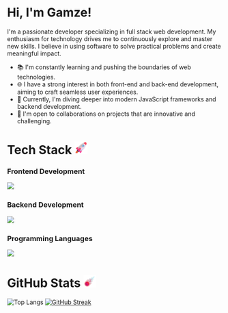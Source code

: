 # Hi, I'm Gamze!
I'm a passionate developer specializing in full stack web development. My enthusiasm for technology drives me to continuously explore and master new skills. I believe in using software to solve practical problems and create meaningful impact.

- 📚 I'm constantly learning and pushing the boundaries of web technologies.
- 🌐 I have a strong interest in both front-end and back-end development, aiming to craft seamless user experiences.
- 🌱 Currently, I'm diving deeper into modern JavaScript frameworks and backend development.
- 🤝 I'm open to collaborations on projects that are innovative and challenging.

# Tech Stack <img src="assets/images/Rocket.png" width="30">

### Frontend Development
<p align="start">
  <a href="https://www.linkedin.com/in/gamzeşirin/">
    <img src="https://skillicons.dev/icons?i=html,css,sass,bootstrap,tailwind,react,nextjs" />
  </a>
</p>

### Backend Development
<p align="start">
  <a href="https://www.linkedin.com/in/gamzeşirin/">
    <img src="https://skillicons.dev/icons?i=nodejs,express,mongodb,mysql,firebase" />
  </a>
</p>

### Programming Languages
<p align="start">
  <a href="https://www.linkedin.com/in/gamzeşirin/">
    <img src="https://skillicons.dev/icons?i=js,ts,java,python" />
  </a>
</p>

# GitHub Stats <img src="assets/images/Comet.png" width="30">
![Top Langs](https://github-readme-stats.vercel.app/api/top-langs/?username=gamzesirin&theme=dark&hide_border=true&include_all_commits=false&count_private=false&layout=compact)
[![GitHub Streak](https://streak-stats.demolab.com?user=gamzesirin&theme=dark&hide_border=true&border_radius=2&locale=tr&date_format=j%20M%5B%20Y%5D&card_width=500)](https://git.io/streak-stats)

